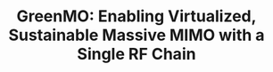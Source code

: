 ---
layout: publication
title: "GreenMO: Enabling Virtualized, Sustainable Massive MIMO with a Single RF Chain"
short_title: "GreenMO"
tags: Communications
cover: /assets/images/greenmo2.jpg
authors: "Agrim Gupta, Sajjad Nassirpour, Manideep Dunna, Eamon Patamasing, Alireza Vahid, Dinesh Bharadia"
author_list:
    - name: Agrim Gupta
      url: https://agrim9.github.io/
      email: agg003@ucsd.edu
    - name: Sajjad Nassirpour # url field is optional
      email: sajjad.nassirpour@ucdenver.edu
    - name: Manideep Dunna
      email:  mdunna@ucsd.edu
    - name: Eamon Patamasing
      email:  epatamas@ucsd.edu
    - name: Alireza Vahid
      email: alireza.vahid@ucdenver.edu
    - name: Dinesh Bharadia
      url: https://dineshb-ucsd.github.io/
      email: dineshb@ucsd.edu
eqcon: false #Put true if you want equal contrribution on pub page
conference: "ACM Mobicom'23"
conference_site: https://sigmobile.org/mobicom/2023/
paper: https://dl.acm.org/doi/pdf/10.1145/3570361.3592509
conference: "Mobicom 2023"
slides: /files/GreenMO_Mobicom_pdf.pdf
miscs:  # whatever you need to add Extra
    - content_type: Poster
      content_url: /files/greenmo_poster.pdf # hat tip: do not use tabs for idnentation, yaml doesnt support it
    - content_type: Github Repo/Artifacts
      content_url: https://github.com/ucsdwcsng/GreenMO_Mobicom23_Artefacts
# github: https://github.com/ucsdwcsng/GreenMO_Mobicom23_Artefacts
dataset: https://github.com/ucsdwcsng/GreenMO_Mobicom23_Artefacts
description: # all combinations are possible: (title+text+image, title+image, text+image etc), things will be populated in orders
    - title: "With great number of antennas, comes greater power consumption"
      text: "Wireless networks face a big, often un-acknowledged challenge of optimizing power consumption, as we connect more users, and even more devices. Each new device in the network adds more load on the base stations, which would need to put more antennas or spectrum to handle the device, as evident towards the push to utilize 1000s of antennas in Massive MIMO, or opening up of new spectrum bands in nextG. Hence it will be a gargantuan task to interface these billions of devices while not increasing the already worse carbon footprint, and not polluting the overcrowded spectrum. "
      image: /assets/images/greenmo_motiv.png
      image_width: 800 # px
    - title: How GreenMO enables large number of Massive MIMO antennas, at almost power consumption of single antenna?
      text: "To achieve sustainable growth, we need to break the existing spectrum efficiency vs energy efficiency tradeoff, where MIMO systems, with high energy footprint stemming from massive number of antennas needing their own interfacing RF chain hardware, and on the other end, we have lower-energy single antenna systems requiring only 1 RF chain but with users in different spectrum chunks. In GreenMO, we show how a wider-bandwidth single RF chain can be virtualized over a large number of antennas with fast switching antenna arrays, to enable massive MIMO beamforming and serve multiple users in same spectrum chunk. This lowers the energy footprint of MIMO systems while still keeping high spectrum efficiency. Please checkout more details in our paper."
      image: /assets/images/greenmo_tradeoff.png
      image_width: 800 # px
citation:
    - text: "Gupta, Agrim, et al. \"GreenMO: Enabling Virtualized, Sustainable Massive MIMO with a Single RF Chain.\" Proceedings of the 29th Annual International Conference on Mobile Computing and Networking. 2023."
      thumbnail: /assets/images/greenmo-thumbnail.png
      biburl: https://scholar.googleusercontent.com/scholar.bib?q=info:EN6sE0E423UJ:scholar.google.com/&output=citation&scisdr=ClEwX-MaEMyT3tC1ueU:AFWwaeYAAAAAZXuzoeXU9SEY8-sGaPWBIZzoLlU&scisig=AFWwaeYAAAAAZXuzoQh-XZeabYoxiSXb5n0U4KY&scisf=4&ct=citation&cd=-1&hl=en
      bibtex: "
      <pre xml:space=\"preserve\">
      @inproceedings{gupta2023greenmo,

  title={GreenMO: Enabling Virtualized, Sustainable Massive MIMO with a Single RF Chain},

   author={Gupta, Agrim and Nassirpour, Sajjad and Dunna, Manideep and Patamasing, Eamon and Vahid, Alireza and Bharadia, Dinesh},

  booktitle={Proceedings of the 29th Annual International Conference on Mobile Computing and Networking},

  pages={1--17},

  year={2023}

}
</pre>
"
      links:
      - type: PDF
        url: /files/greenmo.pdf
      - type: ACM DL
        url: https://dl.acm.org/doi/pdf/10.1145/3570361.3592509
      - type: Arxiv
        url: https://arxiv.org/abs/2211.16373
      - type: Math Details
        url: /files/GreenMO_math.pdf
osd: "Our dataset consists of wireless channels and interfering bit-rate transmissions from 2, 3, 4 interfering users collected in a conference room setting with upto 8 antennas. This dataset can be used to evaluate performance of interfering suprresion schemes. Further, we show a simulation framework that creates signal processing for Massive MIMO upto 256 RF chains, as well as power consumption models from a standard digital beamformer and a hybrid beamformer."
---